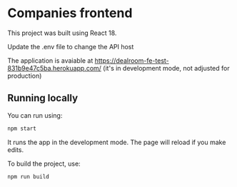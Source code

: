# Companies frontend

This project was built using React 18.

Update the .env file to change the API host

The application is avaiable at https://dealroom-fe-test-831b9e47c5ba.herokuapp.com/ (it's in development mode, not adjusted for production)

## Running locally

You can run using:

```bash
npm start
```

It runs the app in the development mode.
The page will reload if you make edits.

To build the project, use:

```bash
npm run build
```

